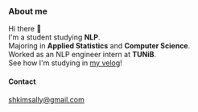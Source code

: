 ### About me

Hi there 👋  
I'm a student studying **NLP**.  
Majoring in **Applied Statistics** and **Computer Science**.  
Worked as an NLP engineer intern at **TUNiB**.  
See how I'm studying in [my velog](https://velog.io/@shkimsally)!  

#### Contact
shkimsally@gmail.com

<!--
**shkim0116/shkim0116** is a ✨ _special_ ✨ repository because its `README.md` (this file) appears on your GitHub profile.

Here are some ideas to get you started:

- 🔭 I’m currently working on ...
- 🌱 I’m currently learning ...
- 👯 I’m looking to collaborate on ...
- 🤔 I’m looking for help with ...
- 💬 Ask me about ...
- 📫 How to reach me: ...
- 😄 Pronouns: ...
- ⚡ Fun fact: ...
-->
